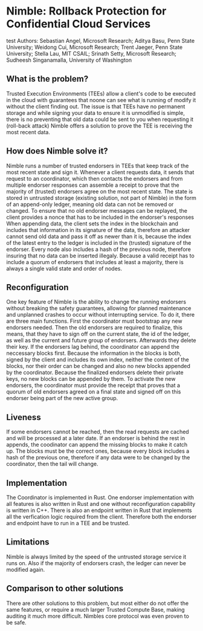 # Nimble: Rollback Protection for Confidential Cloud Services
test
Authors: Sebastian Angel, Microsoft Research; Aditya Basu, Penn State University;
         Weidong Cui, Microsoft Research; Trent Jaeger, Penn State University;
         Stella Lau, MIT CSAIL; Srinath Setty, Microsoft Research;
         Sudheesh Singanamalla, University of Washington

## What is the problem?
Trusted Execution Environments (TEEs) allow a client's code to be executed in the cloud with guarantees that noone can see what is running of modify it without the client finding out.
The issue is that TEEs have no permanent storage and while signing your data to ensure it is unmodified is simple, there is no preventing that old data could be sent to you when requesting it (roll-back attack)
Nimble offers a solution to prove the TEE is receiving the most recent data.

## How does Nimble solve it?
Nimble runs a number of trusted endorsers in TEEs that keep track of the most recent state and sign it.
Whenever a client requests data, it sends that request to an coordinator, which then contacts the endorsers and from multiple endorser responses can assemble a receipt to prove that the majority of (trusted) endorsers agree on the most recent state.
The state is stored in untrusted storage (existing solution, not part of Nimble) in the form of an append-only ledger, meaning old data can not be removed or changed.
To ensure that no old endorser messages can be replayed, the client provides a nonce that has to be included in the endorser's responses
When appending data, the client sets the index in the blockchain and includes that information in its signature of the data, therefore an attacker cannot send old data and pass it off as newer than it is, because the index of the latest entry to the ledger is included in the (trusted) signature of the endorser. Every node also includes a hash of the previous node, therefore insuring that no data can be inserted illegaly.
Because a valid receipt has to include a quorum of endorsers that includes at least a majority, there is always a single valid state and order of nodes.

## Reconfiguration
One key feature of Nimble is the ability to change the running endorsers without breaking the safety guarantees, allowing for planned maintenance and unplanned crashes to occur without interrupting service.
To do it, there are three main functions. First the coordinator must bootstrap any new endorsers needed. Then the old endorsers are required to finalize, this means, that they have to sign off on the current state, the id of the ledger, as well as the current and future group of endorsers. Afterwards they delete their key. If the endorsers lag behind, the coordinator can append the neccessary blocks first. Because the information in the blocks is both, signed by the client and includes its own index, neither the content of the blocks, nor their order can be changed and also no new blocks appended by the coordinator.
Because the finalized endorsers delete their private keys, no new blocks can be appended by them.
To activate the new endorsers, the coordinator must provide the receipt that proves that a quorum of old endorsers agreed on a final state and signed off on this endorser being part of the new active group.

## Liveness
If some endorsers cannot be reached, then the read requests are cached and will be processed at a later date.
If an endorser is behind the rest in appends, the coodinator can append the missing blocks to make it catch up. The blocks must be the correct ones, because every block includes a hash of the previous one,
therefore if any data were to be changed by the coordinator, then the tail will change.

## Implementation
The Coordinator is implemented in Rust. One endorser implementation with all features is also written in Rust and one without reconfiguration capability is written in C++.
There is also an endpoint written in Rust that implements all the verfication logic required from the client. Therefore both the endorser and endpoint have to run in a TEE and be trusted.

## Limitations
Nimble is always limited by the speed of the untrusted storage service it runs on. Also if the majority of endorsers crash, the ledger can never be modified again.


## Comparison to other solutions
There are other solutions to this problem, but most either do not offer the same features, or require a much larger Trusted Compute Base, making auditing it much more difficult.
Nimbles core protocol was even proven to be safe.

